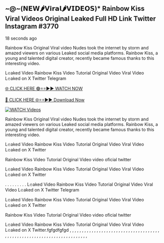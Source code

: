## ~@~‍(𝗡𝗘𝗪🌶𝗩𝗶𝗿𝗮𝗹🌶𝗩𝗜𝗗𝗘𝗢𝗦)* Rainbow Kiss Viral Videos Original Leaked Full HD Link Twitter Instagram #3770

18 seconds ago

 Rainbow Kiss Original Viral video Nudes took the internet by storm and amazed viewers on various Leaked social media platforms.  Rainbow Kiss, a young and talented digital creator, recently became famous thanks to this interesting video.

L𝚎aked Video  Rainbow Kiss Video Tutorial Original Video Viral Video L𝚎aked on X Twitter Telegram

[🌐 CLICK HERE 🟢==►► WATCH NOW](https://dekho-ki-hoy-07-2k25.blogspot.com/2025/01/viral-live.html)

[🔴 CLICK HERE 🌐==►► Download Now](https://dekho-ki-hoy-07-2k25.blogspot.com/2025/01/viral-live.html)

[![WATCH Videos](https://i.imgur.com/dJHk4Zq.gif)](https://dekho-ki-hoy-07-2k25.blogspot.com/2025/01/viral-live.html)

 Rainbow Kiss Original Viral video Nudes took the internet by storm and amazed viewers on various Leaked social media platforms.  Rainbow Kiss, a young and talented digital creator, recently became famous thanks to this interesting video.

L𝚎aked Video  Rainbow Kiss Video Tutorial Original Video Viral Video L𝚎aked on X Twitter

 Rainbow Kiss Video Tutorial Original Video video oficial twitter

L𝚎aked Video  Rainbow Kiss Video Tutorial Original Video Viral Video L𝚎aked on X Twitter

. . . . . . . . . L𝚎aked Video  Rainbow Kiss Video Tutorial Original Video Viral Video L𝚎aked on X Twitter Telegram

L𝚎aked Video  Rainbow Kiss Video Tutorial Original Video Viral Video L𝚎aked on X Twitter

 Rainbow Kiss Video Tutorial Original Video video oficial twitter

L𝚎aked Video  Rainbow Kiss Video Tutorial Original Video Viral Video L𝚎aked on X Twitter.fgfgdfgfgd
,
,
,
,
,
,
,
,
,
,
,
,
,
,
,
,
,
,
,
,
,
,
,
,
,
,
,
,
,
,
,
,
,
,
,
,
,
,
,
,
,
,
,
,
,
,
,
,
,
,
,
,
,
,
,
,
,
,
,
,
,
,
,
,
,
,
,
,
,
,
,